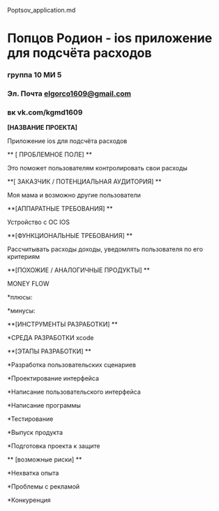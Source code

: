 Poptsov_application.md
# Попцов Родион - ios приложение для подсчёта расходов
### группа 10 МИ 5
### Эл. Почта elgorco1609@gmail.com
### вк vk.com/kgmd1609
**[НАЗВАНИЕ ПРОЕКТА]**

Приложение ios для подсчёта расходов

** [ ПРОБЛЕМНОЕ ПОЛЕ] **

Это поможет пользователям контролировать свои расходы

**[ ЗАКАЗЧИК / ПОТЕНЦИАЛЬНАЯ АУДИТОРИЯ] **

Моя мама и возможно другие пользователи

**[АППАРАТНЫЕ ТРЕБОВАНИЯ] **

Устройство с ОС IOS

**[ФУНКЦИОНАЛЬНЫЕ ТРЕБОВАНИЯ] **

Рассчитывать расходы доходы, уведомлять пользователя по его критериям

**[ПОХОЖИЕ / АНАЛОГИЧНЫЕ ПРОДУКТЫ] **

MONEY FLOW

*плюсы: 

*минусы:

**[ИНСТРУМЕНТЫ РАЗРАБОТКИ] **

*СРЕДА РАЗРАБОТКИ xcode

**[ЭТАПЫ РАЗРАБОТКИ] **

*Разработка пользовательских сценариев 

*Проектирование интерфейса 

*Написание пользовательского интерфейса 

*Написание программы

*Тестирование 

*Выпуск продукта 

*Подготовка проекта к защите 

** [возможные риски] **

*Нехватка опыта 

*Проблемы с рекламой 

*Конкуренция
